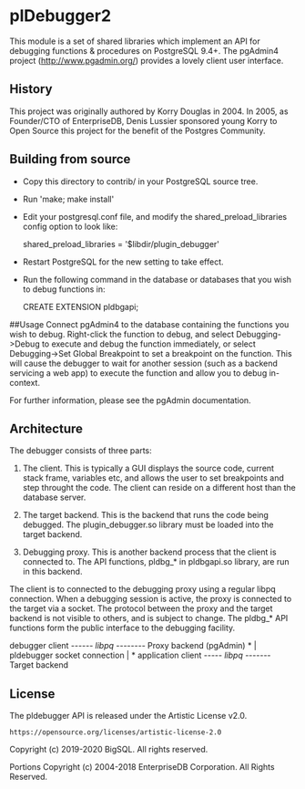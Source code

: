 # plDebugger2
This module is a set of shared libraries which implement an API for debugging
functions & procedures on PostgreSQL 9.4+. The pgAdmin4 project
(http://www.pgadmin.org/) provides a lovely client user interface.

## History
This project was originally authored by Korry Douglas in 2004.  In 2005, as Founder/CTO of EnterpriseDB,
Denis Lussier sponsored young Korry to Open Source this project for the benefit of the Postgres Community.

## Building from source
- Copy this directory to contrib/ in your PostgreSQL source tree.

- Run 'make; make install'

- Edit your postgresql.conf file, and modify the shared_preload_libraries config
  option to look like:

  shared_preload_libraries = '$libdir/plugin_debugger'

- Restart PostgreSQL for the new setting to take effect.

- Run the following command in the database or databases that you wish to
  debug functions in:

  CREATE EXTENSION pldbgapi;


##Usage
Connect pgAdmin4 to the database containing the functions you wish to debug.
Right-click the function to debug, and select Debugging->Debug to execute and
debug the function immediately, or select Debugging->Set Global Breakpoint to
set a breakpoint on the function. This will cause the debugger to wait for
another session (such as a backend servicing a web app) to execute the function
and allow you to debug in-context.

For further information, please see the pgAdmin documentation.


Architecture
------------

The debugger consists of three parts:

1. The client. This is typically a GUI displays the source code, current
   stack frame, variables etc, and allows the user to set breakpoints and
   step throught the code. The client can reside on a different host than
   the database server.

2. The target backend. This is the backend that runs the code being debugged.
   The plugin_debugger.so library must be loaded into the target backend.

3. Debugging proxy. This is another backend process that the client is
   connected to. The API functions, pldbg_* in pldbgapi.so library, are
   run in this backend.

The client is to connected to the debugging proxy using a regular libpq
connection. When a debugging session is active, the proxy is connected
to the target via a socket. The protocol between the proxy and the target
backend is not visible to others, and is subject to change. The pldbg_*
API functions form the public interface to the debugging facility.


debugger client  *------ libpq --------* Proxy backend
  (pgAdmin)                                 *
                                            |
                                  pldebugger socket connection
                                            |
                                            *
application client *----- libpq -------* Target backend


## License

The pldebugger API is released under the Artistic License v2.0.

    https://opensource.org/licenses/artistic-license-2.0

Copyright (c) 2019-2020 BigSQL. All rights reserved.

Portions Copyright (c) 2004-2018 EnterpriseDB Corporation. All Rights Reserved.
